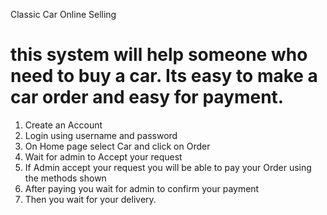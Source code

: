 Classic Car Online Selling 

# this system will help someone who need to buy a car. Its easy to make a car order and easy for payment.


1. Create an Account 
2. Login using username and password 
3. On Home page select Car and click on Order 
4. Wait for admin to Accept your request 
5. If Admin accept your request you will be able to pay your Order using the methods shown 
6. After paying you wait for admin to confirm your payment 
7. Then you wait for your delivery.
